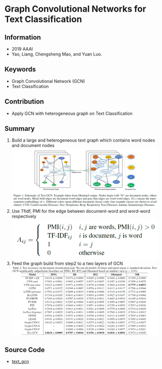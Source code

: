 # Graph Convolutional Networks for Text Classification
## Information
- 2019 AAAI
- Yao, Liang, Chengsheng Mao, and Yuan Luo.

## Keywords
- Graph Convolutional Network (GCN)
- Text Classification

## Contribution
- Apply GCN with heterogeneous graph on Text Classification

## Summary
1. Build a large and heterogeneous text graph which contains word nodes and document nodes
![Schematic of Text GCN](pic/Graph_Convolutional_Networks_for_Text_Classification_fig1.PNG)
2. Use Tfidf, PMI for the edge between document-word and word-word respectively
![Edge Weights of the graph](pic/Graph_Convolutional_Networks_for_Text_Classification_fig2.PNG)
3. Feed the graph build from step2 to a two layers of GCN
![Results](pic/Graph_Convolutional_Networks_for_Text_Classification_fig3.PNG)

## Source Code
- [text_gcn](https://github.com/yao8839836/text_gcn)